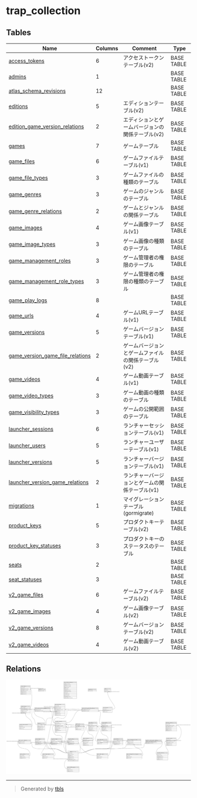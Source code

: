 # trap_collection

## Tables

| Name | Columns | Comment | Type |
| ---- | ------- | ------- | ---- |
| [access_tokens](access_tokens.md) | 6 | アクセストークンテーブル(v2) | BASE TABLE |
| [admins](admins.md) | 1 |  | BASE TABLE |
| [atlas_schema_revisions](atlas_schema_revisions.md) | 12 |  | BASE TABLE |
| [editions](editions.md) | 5 | エディションテーブル(v2) | BASE TABLE |
| [edition_game_version_relations](edition_game_version_relations.md) | 2 | エディションとゲームバージョンの関係テーブル(v2) | BASE TABLE |
| [games](games.md) | 7 | ゲームテーブル | BASE TABLE |
| [game_files](game_files.md) | 6 | ゲームファイルテーブル(v1) | BASE TABLE |
| [game_file_types](game_file_types.md) | 3 | ゲームファイルの種類のテーブル | BASE TABLE |
| [game_genres](game_genres.md) | 3 | ゲームのジャンルのテーブル | BASE TABLE |
| [game_genre_relations](game_genre_relations.md) | 2 | ゲームとジャンルの関係テーブル | BASE TABLE |
| [game_images](game_images.md) | 4 | ゲーム画像テーブル(v1) | BASE TABLE |
| [game_image_types](game_image_types.md) | 3 | ゲーム画像の種類のテーブル | BASE TABLE |
| [game_management_roles](game_management_roles.md) | 3 | ゲーム管理者の権限のテーブル | BASE TABLE |
| [game_management_role_types](game_management_role_types.md) | 3 | ゲーム管理者の権限の種類のテーブル | BASE TABLE |
| [game_play_logs](game_play_logs.md) | 8 |  | BASE TABLE |
| [game_urls](game_urls.md) | 4 | ゲームURLテーブル(v1) | BASE TABLE |
| [game_versions](game_versions.md) | 5 | ゲームバージョンテーブル(v1) | BASE TABLE |
| [game_version_game_file_relations](game_version_game_file_relations.md) | 2 | ゲームバージョンとゲームファイルの関係テーブル(v2) | BASE TABLE |
| [game_videos](game_videos.md) | 4 | ゲーム動画テーブル(v1) | BASE TABLE |
| [game_video_types](game_video_types.md) | 3 | ゲーム動画の種類のテーブル | BASE TABLE |
| [game_visibility_types](game_visibility_types.md) | 3 | ゲームの公開範囲のテーブル | BASE TABLE |
| [launcher_sessions](launcher_sessions.md) | 6 | ランチャーセッションテーブル(v1) | BASE TABLE |
| [launcher_users](launcher_users.md) | 5 | ランチャーユーザーテーブル(v1) | BASE TABLE |
| [launcher_versions](launcher_versions.md) | 5 | ランチャーバージョンテーブル(v1) | BASE TABLE |
| [launcher_version_game_relations](launcher_version_game_relations.md) | 2 | ランチャーバージョンとゲームの関係テーブル(v1) | BASE TABLE |
| [migrations](migrations.md) | 1 | マイグレーションテーブル(gormigrate) | BASE TABLE |
| [product_keys](product_keys.md) | 5 | プロダクトキーテーブル(v2) | BASE TABLE |
| [product_key_statuses](product_key_statuses.md) | 3 | プロダクトキーのステータスのテーブル | BASE TABLE |
| [seats](seats.md) | 2 |  | BASE TABLE |
| [seat_statuses](seat_statuses.md) | 3 |  | BASE TABLE |
| [v2_game_files](v2_game_files.md) | 6 | ゲームファイルテーブル(v2) | BASE TABLE |
| [v2_game_images](v2_game_images.md) | 4 | ゲーム画像テーブル(v2) | BASE TABLE |
| [v2_game_versions](v2_game_versions.md) | 8 | ゲームバージョンテーブル(v2) | BASE TABLE |
| [v2_game_videos](v2_game_videos.md) | 4 | ゲーム動画テーブル(v2) | BASE TABLE |

## Relations

![er](schema.svg)

---

> Generated by [tbls](https://github.com/k1LoW/tbls)
